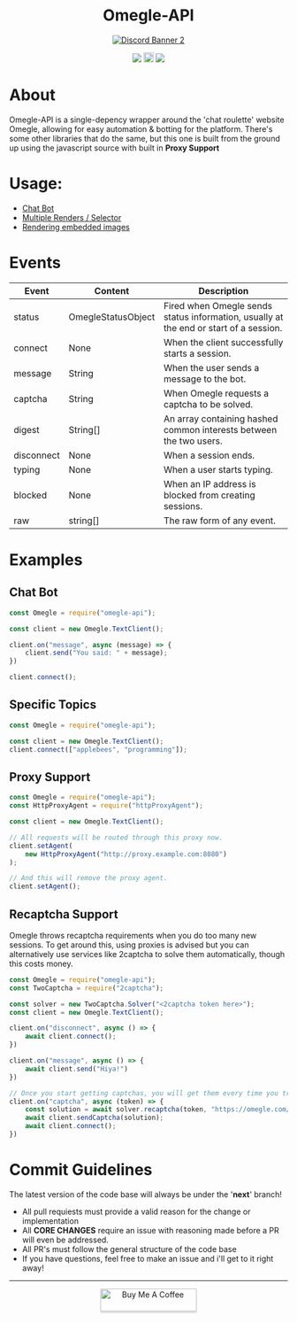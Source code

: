 <h1 align="center">Omegle-API</h1>
<p align="center">
    <a href="https://discord.gg/tamVs2Ujrf">
        <img src="https://discordapp.com/api/guilds/769020183540400128/widget.png?style=banner2" alt="Discord Banner 2"/>
    </a>
    <div align="center">
        <img src="https://img.shields.io/bundlephobia/min/omegle-api">
        <a href="https://badge.fury.io/js/omegle-api"><img src="https://badge.fury.io/js/omegle-api.svg" alt="npm version" height="18"></a>
        <img src="https://img.shields.io/npm/dw/omegle-api">
    </div>
</p>

# About
Omegle-API is a single-depency wrapper around the 'chat roulette' website Omegle, allowing for easy automation & botting for the platform. There's some other libraries that do the same, but this one is built from the ground up using the javascript source with built in **Proxy Support**

# Usage:
<p>
    <ul>
        <li>
            <a href = "#Chat-Bot">Chat Bot</a>
        </li>
        <li>
            <a href = "#Specific-Topics">Multiple Renders / Selector</a>
        </li>
        <li>
            <a href = "#Proxy Support">Rendering embedded images</a>
        </li>
    </ul>
</p>

# Events
| Event | Content | Description |
|---|---|---|
| status | OmegleStatusObject | Fired when Omegle sends status information, usually at the end or start of a session. |
| connect | None | When the client successfully starts a session. |
| message | String | When the user sends a message to the bot. |
| captcha | String | When Omegle requests a captcha to be solved. |
| digest | String[] | An array containing hashed common interests between the two users. |
| disconnect | None | When a session ends. |
| typing | None | When a user starts typing. |
| blocked | None | When an IP address is blocked from creating sessions. |
| raw | string[] | The raw form of any event. |
# Examples

## Chat Bot
```js
const Omegle = require("omegle-api");

const client = new Omegle.TextClient();

client.on("message", async (message) => {
    client.send("You said: " + message);
})

client.connect();
```

## Specific Topics
```js
const Omegle = require("omegle-api");

const client = new Omegle.TextClient();
client.connect(["applebees", "programming"]);
```

## Proxy Support
```js
const Omegle = require("omegle-api");
const HttpProxyAgent = require("httpProxyAgent");

const client = new Omegle.TextClient();

// All requests will be routed through this proxy now.
client.setAgent(
    new HttpProxyAgent("http://proxy.example.com:8080")
);

// And this will remove the proxy agent.
client.setAgent();
```

## Recaptcha Support
Omegle throws recaptcha requirements when you do too many new sessions. To get around this, using proxies is advised but you can alternatively use services like 2captcha to solve them automatically, though this costs money.

```js
const Omegle = require("omegle-api");
const TwoCaptcha = require("2captcha");

const solver = new TwoCaptcha.Solver("<2captcha token here>");
const client = new Omegle.TextClient();

client.on("disconnect", async () => {
    await client.connect();
})

client.on("message", async () => {
    await client.send("Hiya!")
})

// Once you start getting captchas, you will get them every time you try to connect for 12-24 hours.
client.on("captcha", async (token) => {
    const solution = await solver.recaptcha(token, "https://omegle.com/");
    await client.sendCaptcha(solution);
    await client.connect();
})
```

# Commit Guidelines

The latest version of the code base will always be under the '**next**' branch!

- All pull requiests must provide a valid reason for the change or implementation
- All **CORE CHANGES** require an issue with reasoning made before a PR will even be addressed.
- All PR's must follow the general structure of the code base
- If you have questions, feel free to make an issue and i'll get to it right away!

<hr>
<div style="text-align: center">
<a href="https://www.buymeacoffee.com/ether" target="_blank"><img src="https://www.buymeacoffee.com/assets/img/custom_images/orange_img.png" alt="Buy Me A Coffee" style="height: 41px !important;width: 174px !important;box-shadow: 0px 3px 2px 0px rgba(190, 190, 190, 0.5) !important;-webkit-box-shadow: 0px 3px 2px 0px rgba(190, 190, 190, 0.5) !important;" ></a>
</div>